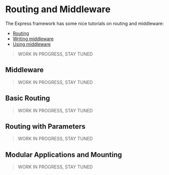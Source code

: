 # Routing and Middleware

The Express framework has some nice tutorials on routing and middleware:

  - [Routing](http://expressjs.com/en/guide/routing.html)
  - [Writing middleware](http://expressjs.com/en/guide/writing-middleware.html)
  - [Using middleware](http://expressjs.com/en/guide/using-middleware.html)

> WORK IN PROGRESS, STAY TUNED

## Middleware

> WORK IN PROGRESS, STAY TUNED

## Basic Routing

> WORK IN PROGRESS, STAY TUNED

## Routing with Parameters

> WORK IN PROGRESS, STAY TUNED

## Modular Applications and Mounting

> WORK IN PROGRESS, STAY TUNED
